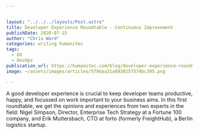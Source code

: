 ```yaml
---


layout: "../../../layouts/Post.astro"
title: Developer Experience Roundtable - Continuous Improvement
publishDate: 2020-07-15
author: "Chris Ward"
categories: writing humanitec
tags: 
  - DX
  - DevOps
publication_url: https://humanitec.com/blog/developer-experience-roundtable-continuous-improvement-nigel-simpson-erik-muttersbach
image: ~/assets/images/articles/5f0daa31a8930157574bc395.png

---
```

A good developer experience is crucial to keep developer teams productive, happy, and focussed on work important to your business aims. In this first roundtable, we get the opinions and experiences from two experts in the field: Nigel Simpson, Director, Enterprise Tech Strategy at a Fortune 100 company, and Erik Muttersbach, CTO at forto (formerly FreightHub), a Berlin logistics startup.